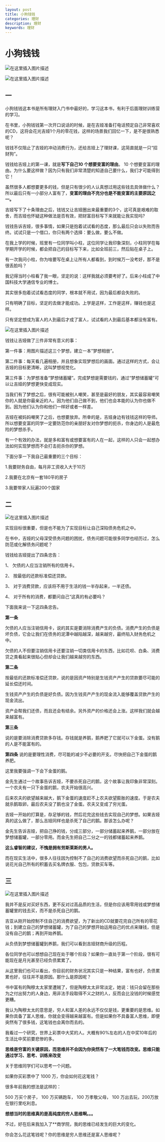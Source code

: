 ```yaml
---
layout: post
title: 小狗钱钱
categories: 理财
description: 理财
keywords: 理财
---
```


# 小狗钱钱

![在这里插入图片描述](https://img-blog.csdnimg.cn/20191018201919295.png)

![在这里插入图片描述](https://img-blog.csdnimg.cn/20191018202022622.png)

## 一

小狗钱钱这本书是所有理财入门书中最好的，学习这本书，有利于后面理财训练营的学习。

在书里，小狗钱钱第一次开口说话的时候，是在吉娅准备打电话预定自己非常喜欢的CD，这将会花光吉娅1个月的零花钱，这样的场景我们回忆一下，是不是很熟悉呢？

钱钱不仅阻止了吉娅的冲动消费行为，还给吉娅上了理财课，这简直就是一只“招财狗”。

钱钱给吉娅上的第一课，就是**写下自己10 个想要变富的理由**。 10 个想要变富的理由。为什么要这样做？因为只有我们非常清楚的知道自己要什么，我们才可能得到它！

虽然很多人都想要更多的钱，但是只有很少的人认真想过用这些钱去具体做什么？所以最后只有一小部分人富有了，**变富的理由不充分也是不能变富的主要原因之一。**

吉娅写下了十条理由之后，钱钱又让吉娅圈出来最重要的3个，这可真是艰难的取舍，而吉娅也怀疑这种做法是否有效，把财富目标写下来就能让我实现吗?

钱钱告诉吉娅，很多事情，如果只是抱着试试看的态度，那么最后只会以失败而告终。试试只是一个借口，你只有两个选择：要么做，要么不做。

在我上学的时候，班里有一位同学叫小柱，这位同学让我印象深刻，小柱同学在每学期开学的时候，都会把自己的目标写下来，比如全班前三，然后贴在桌子上。

有一次我问小柱，你为啥要写在桌上让所有人都看到，到时候万一没考好，那不是很丢脸吗？


我记得当时小柱看了我一眼，坚定的说：这样我就必须要考好了。后来小柱成了中国科技大学通信专业的博士。

其实很多抱着试试看态度的同学，根本就不用试，因为最后都会失败的。

只有明确了目标，坚定的去做才能成功。上学是这样，工作是这样，赚钱也是这样。

只有坚定想成为富人的人到最后才成了富人，试试看的人到最后基本都没有富有。 

![在这里插入图片描述](https://img-blog.csdnimg.cn/20191018202731415.png)

钱钱让吉娅做了三件非常有意义的事：

第一件事：用图片描述这三个梦想，建立一本”梦想相册”。

第二件事：每天看几遍相册，并且想象实现梦想后的画面。通过这样的方式，会让吉娅的目标更清晰，这叫梦想视觉化。

第三件事：为梦想准备“梦想储蓄罐”。完成梦想是需要钱的，通过“梦想储蓄罐”可以让吉娅的梦想更快变成现实。


当我们有了梦想之后，很有可能被别人嘲笑，甚至是最好的朋友，其实最容易嘲笑你的人就是你最亲近的人。因为他们自己做不到，他们也会本能的认为你也做不到。因为他们认为你和他们一样好或者一样差。

吉娅在被妈妈嘲笑了之后，也想要放弃。所幸的是，吉娅身边有钱钱这样的导师。所以想要变富的同学一定要防范你的亲朋好友对你梦想的扼杀，你身边的人是最危险的梦想杀手。

有一个有效的办法，就是多和富有或想要富有的人在一起，这样的人只会一起想办法如何实现梦想而不会打击扼杀你的梦想。

下面分享一下我自己最重要的三个目标：

1.我要财务自由，每月非工资收入大于10万

2.我要在北京有一套180平的房子

3.我要带家人玩遍200个国家


## 二

![在这里插入图片描述](https://img-blog.csdnimg.cn/20191018203117234.png)

实现目标很重要，但是也不能为了实现目标让自己深陷债务危机之中。

在书中，吉娅的父母深受债务问题的困扰，债务问题可能很多同学也经历过，怎么防范或化解债务问题呢？

钱钱给吉娅提出了四条忠告：

1、 欠债的人应当注销所有的信用卡。

2、 按最低的还款标准偿还贷款。

3、 对于消费贷款，应该将不用于生活的钱一半存起来，一半还债。

4、 对于所有的消费，都要问自己“这真的有必要吗？


下面我来说一下这四条忠告。

**第一条**

欠债的人应当注销信用卡，说的其实是要消除消费产生的负债。消费产生的负债是坏负债，它会让我们在债务的泥潭中越陷越深，越来越穷，最终陷入财务危机之中。

欠债的人不但要注销信用卡还要注销一切类信用卡的东西，比如花呗、白条、消费贷之类看起来很贴心但却会让我们越来越穷的东西。

**第二条**  

按最低的还款标准偿还贷款，说的是因资产特别是生钱资产产生的贷款要尽可能的延长偿还时间。

生钱资产产生的负债是好负债。因为生钱资产产生的现金流入能够覆盖贷款产生的现金流出。

资产会帮我们还债，而且还会有结余。另外资产的价格还会上涨。这样我们就会越来越富有。

**第三条** 

说的是要消除消费贷款多存钱。存钱就是养鹅，鹅养肥了它就可以下金蛋。没有鹅的人是不能富有的。

**第四条**
说的是要理性消费，尽可能的减少不必要的开支。尽快把自己下金蛋的鹅养肥。

这里我要强调一下会下金蛋的鹅。

金先生通过一个故事告诉吉娅，不要杀死自己的鹅，这个故事让我印象非常深刻。一个农夫有一只下金蛋的鹅，农夫开始很高兴。

后来农夫的欲望越来越大，鹅下金蛋的速度赶不上农夫欲望膨胀的速度。于是农夫就杀鹅取卵，最后农夫没了鹅也没了金蛋。农夫又变成了穷光蛋。

吉娅一开始的打算是，存足够的钱，然后花完这些钱去实现自己的梦想。如果吉娅真的这么做了，那么吉娅同样也是杀死了自己的鹅。那该怎么办呢？

金先生告诉吉娅，把自己挣的钱，分成三部分，一部分储蓄起来养鹅，一部分放在梦想储蓄罐，一部分零用。而金先生把自己二分之一的钱都储蓄起来养鹅。

**这么睿智的建议，不愧是拥有劳斯莱斯的男人。**

而在现实生活中，很多人往往因为控制不了自己的消费欲望而杀死自己的鹅，比如说花光自己所有的积蓄去买名牌衣服、包包，贷款买车等。

## 三

![在这里插入图片描述](https://img-blog.csdnimg.cn/20191018203524260.png)

我并不是反对买好东西，更不反对过高品质的生活，但是你应该用零用钱或梦想储蓄罐里的钱去买，而不是杀死自己的鹅。

吉亚从刚开始控制不住自己的消费欲望，为了新出的CD就要花完自己所有的零花钱；到建立自己的梦想储蓄罐，为了自己的梦想开始运用自己的优点来赚钱，但是没有自己的鹅；再到开始养鹅。

从负债到梦想储蓄罐到养鹅，我们可以看到吉娅财商升级的历程。

各位同学也可以想想自己现在处于哪个阶段？如果你一直处于第一个阶段，很有可能现在是月光甚至已经负债累累了。

从这里我们也可以看出，你目前的财务状况其实只是一种结果，富有也好，负债累累也好，往往并不是原因。那什么是原因呢？

书中富有的陶穆太太家里遭贼了，但是陶穆太太非常淡定，她说：钱只会留在那些为之付出努力的人身边，用非法手段取得不义之财的人，反而会比没钱的时候感觉更糟。

我认为陶穆太太的意思是，穷人和富人差的永远不仅仅是钱，更重要的是思维。如果你具备了富人思维，你就会变得越来越富有。但是如果你不具备富人思维，即便突然有了很多钱，这笔钱也会离你而去的。

我看过一个研究，世界上彩票中大奖的人。大概有90%左右的人在中奖10年后的生活比中奖前要悲惨的多。

**思维是穷富的关键原因，而思维并不会因为你突然有了一大笔钱而改变。思维只能通过学习、思考、训练来改变**

关于思维同学们可以思考一个问题。

如果你买彩票中了 1000 万，你会如何花这笔钱？

很多年前我的想法是这样的：

500 万买个房子， 100 万买辆跑车， 100 万孝敬父母， 100 万出去玩，200万放在银行里吃利息。

**想想当时的思维真的是高纯度的穷人思维啊。。。**

不过，好在后来我加入了**商学院，我的思维已经发生的巨大的变化。

你会怎么花这笔钱呢？你的思维是穷人思维还是富人思维呢？

